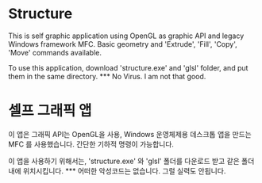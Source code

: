 # Structure
This is self graphic application using OpenGL as graphic API and legacy Windows framework MFC. 
Basic geometry and 'Extrude', 'Fill', 'Copy', 'Move' commands available. 

To use this application, download 'structure.exe' and 'glsl' folder, and put them in the same
directory. 
*** No Virus. I am not that good.

# 셀프 그래픽 앱 
이 앱은 그래픽 API는 OpenGL을 사용, Windows 운영체제용 데스크톱 앱을 만드는 MFC 를 사용했습니다.
간단한 기하적 명령이 가능합니다.

이 앱을 사용하기 위해서는, 'structure.exe' 와 'glsl' 폴더를 다운로드 받고 같은 폴더 내에 위치시킵니다.
*** 어떠한 악성코드는 없습니다. 그럴 실력도 안됩니다.
